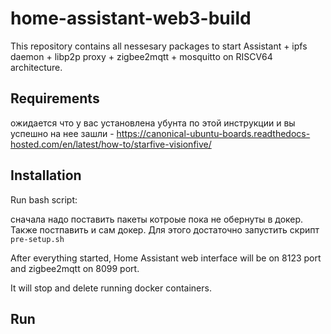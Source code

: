 # home-assistant-web3-build

This repository contains all nessesary packages to start Assistant + ipfs daemon + libp2p proxy + zigbee2mqtt + mosquitto on RISCV64 architecture.


## Requirements 

ожидается что у вас установлена убунта по этой инструкции и вы успешно на нее зашли - https://canonical-ubuntu-boards.readthedocs-hosted.com/en/latest/how-to/starfive-visionfive/

## Installation

Run bash script:

сначала надо поставить пакеты котроые пока не обернуты в докер. Также постпавить и сам докер.
Для этого достаточно запустить скрипт `pre-setup.sh`


After everything started, Home Assistant web interface will be on 8123 port and zigbee2mqtt on 8099 port.


It will stop and delete running docker containers.


## Run